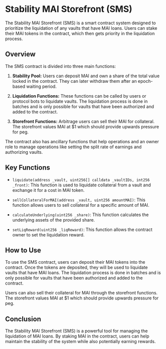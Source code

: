 # Stability MAI Storefront (SMS)

The Stability MAI Storefront (SMS) is a smart contract system designed to prioritize the liquidation of any vaults that have MAI loans. Users can stake their MAI tokens in the contract, which then gets priority in the liquidation process.

## Overview

The SMS contract is divided into three main functions:

1. **Stability Pool:** Users can deposit MAI and own a share of the total value locked in the contract. They can later withdraw them after an epoch-based waiting period.

2. **Liquidation Functions:** These functions can be called by users or protocol bots to liquidate vaults. The liquidation process is done in batches and is only possible for vaults that have been authorized and added to the contract.

3. **Storefront Functions:** Arbitrage users can sell their MAI for collateral. The storefront values MAI at $1 which should provide upwards pressure for peg.

The contract also has ancillary functions that help operations and an owner role to manage operations like setting the split rate of earnings and authorizing vaults.

## Key Functions

- `liquidate(address _vault, uint256[] calldata _vaultIDs, int256 _front)`: This function is used to liquidate collateral from a vault and exchange it for a cost in MAI token.

- `sellCollateralForMAI(address _vault, uint256 amountMAI)`: This function allows users to sell collateral for a specific amount of MAI.

- `calculateUnderlying(uint256 _share)`: This function calculates the underlying assets of the provided share.

- `setLiqReward(uint256 _liqReward)`: This function allows the contract owner to set the liquidation reward.

## How to Use

To use the SMS contract, users can deposit their MAI tokens into the contract. Once the tokens are deposited, they will be used to liquidate vaults that have MAI loans. The liquidation process is done in batches and is only possible for vaults that have been authorized and added to the contract.

Users can also sell their collateral for MAI through the storefront functions. The storefront values MAI at $1 which should provide upwards pressure for peg.

## Conclusion

The Stability MAI Storefront (SMS) is a powerful tool for managing the liquidation of MAI loans. By staking MAI in the contract, users can help maintain the stability of the system while also potentially earning rewards.
